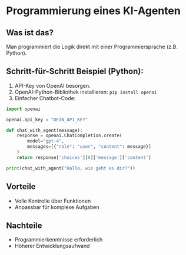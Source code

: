 # Programmierung eines KI-Agenten

## Was ist das?
Man programmiert die Logik direkt mit einer Programmiersprache (z.B. Python).

## Schritt-für-Schritt Beispiel (Python):

1. API-Key von OpenAI besorgen.
2. OpenAI-Python-Bibliothek installieren: `pip install openai`
3. Einfacher Chatbot-Code:

```python
import openai

openai.api_key = "DEIN_API_KEY"

def chat_with_agent(message):
    response = openai.ChatCompletion.create(
        model="gpt-4",
        messages=[{"role": "user", "content": message}]
    )
    return response['choices'][0]['message']['content']

print(chat_with_agent("Hallo, wie geht es dir?"))
```

## Vorteile
- Volle Kontrolle über Funktionen
- Anpassbar für komplexe Aufgaben

## Nachteile
- Programmierkenntnisse erforderlich
- Höherer Entwicklungsaufwand
